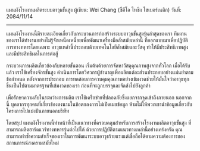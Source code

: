 แผนผังโรงงานผลิตระบบอาวุธขั้นสูง
ผู้เขียน: Wei Chang (ซีอีโอ ไทซิง ไซเบอร์เนติก)
วันที่: 2084/11/14

---

แผนผังโรงงานนี้มีรายละเอียดเกี่ยวกับกระบวนการก่อสร้างระบบอาวุธขั้นสูงรุ่นล่าสุดของเรา ทีมงานของเราได้ทำงานอย่างไม่รู้จักเหน็ดเหนื่อยเพื่อพัฒนาเครื่องมือล้ำสมัยเหล่านี้ ที่ออกแบบมาเพื่อปฏิบัติการทางทหารโดยเฉพาะ อาวุธเหล่านี้ประกอบด้วยเทคโนโลยีล้ำสมัยและวัสดุ ทำให้มีประสิทธิภาพสูงและมีประสิทธิผลในการต่อสู้

กระบวนการผลิตเกี่ยวข้องกับหลายขั้นตอน เริ่มต้นด้วยการจัดหาวัสดุคุณภาพสูงจากทั่วโลก เมื่อได้รับแล้ว เราใช้เครื่องจักรขั้นสูง ดำเนินการโดยวิศวกรผู้ชำนาญเพื่อผลิตแต่ละส่วนประกอบอย่างแม่นยำตามข้อกำหนด หลังจากการประกอบ การทดสอบการควบคุมคุณภาพอย่างเข้มงวดช่วยให้มั่นใจว่าอาวุธทุกชิ้นเป็นไปตามมาตรฐานที่เข้มงวดของเรา ก่อนที่จะถูกบรรจุและจัดส่งไปยังลูกค้า

เพื่อรักษาความลับในระหว่างการผลิต เราใช้เครือข่ายที่ปลอดภัยซึ่งแยกจากจุดเข้าถึงภายนอก นอกจากนี้ บุคลากรทุกคนที่เกี่ยวข้องลงนามในข้อตกลงการไม่เปิดเผยข้อมูล ห้ามไม่ให้พวกเขานำข้อมูลเกี่ยวกับโครงการไปแบ่งปันภายนอกบริษัท

โดยสรุป แผนผังโรงงานนี้ทำหน้าที่เป็นแนวทางที่ครอบคลุมสำหรับการสร้างโรงงานผลิตอาวุธขั้นสูง ที่สามารถผลิตฮาร์ดแวร์ทางทหารรุ่นต่อไปได้ ด้วยการปฏิบัติตามแนวทางเหล่านี้อย่างเคร่งครัด คุณสามารถทำซ้ำความสำเร็จของเราในการพัฒนาระบบอาวุธร้ายแรงแต่เชื่อถือได้ตามความต้องการของสถานการณ์สงครามสมัยใหม่
